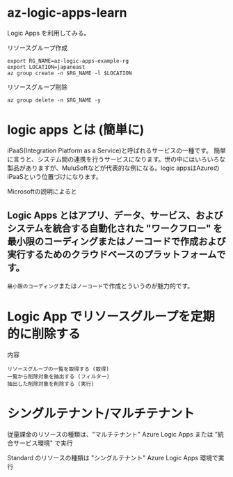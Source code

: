 # az-logic-apps-learn

Logic Apps を利用してみる。

リソースグループ作成
```
export RG_NAME=az-logic-apps-example-rg
export LOCATION=japaneast
az group create -n $RG_NAME -l $LOCATION
```

リソースグループ削除
```
az group delete -n $RG_NAME -y
```

# logic apps とは (簡単に)
iPaaS(Integration Platform as a Service)と呼ばれるサービスの一種です。
簡単に言うと、システム間の連携を行うサービスになります。世の中にはいろいろな製品がありますが、MuluSoftなどが代表的な例になる。logic appsはAzureのiPaaSという位置づけになります。


Microsoftの説明によると

## Logic Apps とはアプリ、データ、サービス、およびシステムを統合する自動化された "ワークフロー" を最小限のコーディングまたはノーコードで作成および実行するためのクラウドベースのプラットフォームです。

`最小限のコーディング`または`ノーコード`で作成とういうのが魅力的です。

# Logic App でリソースグループを定期的に削除する
内容
```
リソースグループの一覧を取得する (取得)
一覧から削除対象を抽出する (フィルター)
抽出した削除対象を削除する (実行)
```

# シングルテナント/マルチテナント

従量課金のリソースの種類は、"マルチテナント" Azure Logic Apps または "統合サービス環境" で実行

Standard のリソースの種類は "シングルテナント" Azure Logic Apps 環境で実行